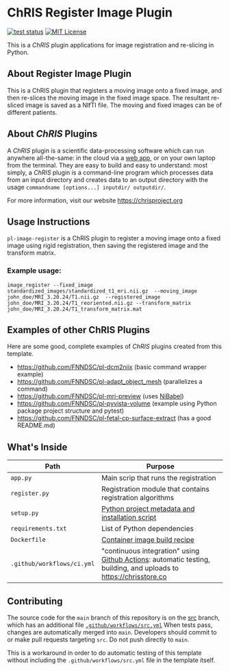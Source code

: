 # ChRIS Register Image Plugin

[![test status](https://github.com/FNNDSC/python-chrisapp-template/actions/workflows/src.yml/badge.svg)](https://github.com/FNNDSC/register_image)
[![MIT License](https://img.shields.io/github/license/FNNDSC/python-chrisapp-template)](LICENSE)

This is a _ChRIS_ plugin applications for image registration and re-slicing in Python.


## About Register Image Plugin

This is a ChRIS plugin that registers a moving image onto a fixed image, and then re-slices the moving image in the
fixed image space. The resultant re-sliced image is saved as a NIfTI file. The moving and fixed images can be of 
different patients.

## About _ChRIS_ Plugins

A _ChRIS_ plugin is a scientific data-processing software which can run anywhere all-the-same:
in the cloud via a [web app](https://github.com/FNNDSC/ChRIS_ui/), or on your own laptop
from the terminal. They are easy to build and easy to understand: most simply, a
_ChRIS_ plugin is a command-line program which processes data from an input directory
and creates data to an output directory with the usage
`commandname [options...] inputdir/ outputdir/`.

For more information, visit our website https://chrisproject.org

## Usage Instructions

`pl-image-register` is a ChRIS plugin to register a moving image onto a fixed image using rigid registration, then 
saving the registered image and the transform matrix. 

### Example usage:

`image_register --fixed_image standardized_images/standardized_t1_mri.nii.gz 
--moving_image john_doe/MRI_3.20.24/T1.nii.gz 
--registered_image john_doe/MRI_3.20.24/T1_reoriented.nii.gz
--transform_matrix john_doe/MRI_3.20.24/T1_transform_matrix.mat`

## Examples of other ChRIS Plugins

Here are some good, complete examples of _ChRIS_ plugins created from this template.

- https://github.com/FNNDSC/pl-dcm2niix (basic command wrapper example)
- <https://github.com/FNNDSC/pl-adapt_object_mesh> (parallelizes a command)
- https://github.com/FNNDSC/pl-mri-preview (uses [NiBabel](https://nipy.org/nibabel/))
- https://github.com/FNNDSC/pl-pyvista-volume (example using Python package project structure and pytest)
- https://github.com/FNNDSC/pl-fetal-cp-surface-extract (has a good README.md)

## What's Inside

| Path                       | Purpose                                                                                                                                                                                                  |
|----------------------------|----------------------------------------------------------------------------------------------------------------------------------------------------------------------------------------------------------|
| `app.py`                   | Main scrip that runs the registration                                                                                                                                                                    |
| `register.py`              | Registration module that contains registration algorithms                                                                                                                                                |
| `setup.py`                 | [Python project metadata and installation script](https://packaging.python.org/en/latest/guides/distributing-packages-using-setuptools/#setup-py)                                                        |
| `requirements.txt`         | List of Python dependencies                                                                                                                                                                              |
| `Dockerfile`               | [Container image build recipe](https://docs.docker.com/engine/reference/builder/)                                                                                                                        |
| `.github/workflows/ci.yml` | "continuous integration" using [Github Actions](https://docs.github.com/en/actions/learn-github-actions/understanding-github-actions): automatic testing, building, and uploads to https://chrisstore.co |

## Contributing

The source code for the `main` branch of this repository is on the
[src](https://github.com/fnndsc/python-chrisapp-template/tree/src)
branch, which has an additional file
[`.github/workflows/src.yml`](https://github.com/FNNDSC/python-chrisapp-template/blob/src/.github/workflows/src.yml)
When tests pass, changes are automatically merged into `main`.
Developers should commit to or make pull requests targeting `src`.
Do not push directly to `main`.

This is a workaround in order to do automatic testing of this template
without including the `.github/workflows/src.yml` file in the template itself.

<!-- BEGIN README TEMPLATE

# ChRIS Plugin Title

[![Version](https://img.shields.io/docker/v/fnndsc/pl-appname?sort=semver)](https://hub.docker.com/r/fnndsc/pl-appname)
[![MIT License](https://img.shields.io/github/license/fnndsc/pl-appname)](https://github.com/FNNDSC/pl-appname/blob/main/LICENSE)
[![ci](https://github.com/FNNDSC/pl-appname/actions/workflows/ci.yml/badge.svg)](https://github.com/FNNDSC/pl-appname/actions/workflows/ci.yml)

`pl-appname` is a [_ChRIS_](https://chrisproject.org/)
_ds_ plugin which takes in ...  as input files and
creates ... as output files.

## Abstract

...

## Installation

`pl-appname` is a _[ChRIS](https://chrisproject.org/) plugin_, meaning it can
run from either within _ChRIS_ or the command-line.

## Local Usage

To get started with local command-line usage, use [Apptainer](https://apptainer.org/)
(a.k.a. Singularity) to run `pl-appname` as a container:

```shell
apptainer exec docker://fnndsc/pl-appname commandname [--args values...] input/ output/
```

To print its available options, run:

```shell
apptainer exec docker://fnndsc/pl-appname commandname --help
```

## Examples

`commandname` requires two positional arguments: a directory containing
input data, and a directory where to create output data.
First, create the input directory and move input data into it.

```shell
mkdir incoming/ outgoing/
mv some.dat other.dat incoming/
apptainer exec docker://fnndsc/pl-appname:latest commandname [--args] incoming/ outgoing/
```

## Development

Instructions for developers.

### Building

Build a local container image:

```shell
docker build -t localhost/fnndsc/pl-appname .
```

### Running

Mount the source code `app.py` into a container to try out changes without rebuild.

```shell
docker run --rm -it --userns=host -u $(id -u):$(id -g) \
    -v $PWD/app.py:/usr/local/lib/python3.12/site-packages/app.py:ro \
    -v $PWD/in:/incoming:ro -v $PWD/out:/outgoing:rw -w /outgoing \
    localhost/fnndsc/pl-appname commandname /incoming /outgoing
```

### Testing

Run unit tests using `pytest`.
It's recommended to rebuild the image to ensure that sources are up-to-date.
Use the option `--build-arg extras_require=dev` to install extra dependencies for testing.

```shell
docker build -t localhost/fnndsc/pl-appname:dev --build-arg extras_require=dev .
docker run --rm -it localhost/fnndsc/pl-appname:dev pytest
```

## Release

Steps for release can be automated by [Github Actions](.github/workflows/ci.yml).
This section is about how to do those steps manually.

### Increase Version Number

Increase the version number in `setup.py` and commit this file.

### Push Container Image

Build and push an image tagged by the version. For example, for version `1.2.3`:

```
docker build -t docker.io/fnndsc/pl-appname:1.2.3 .
docker push docker.io/fnndsc/pl-appname:1.2.3
```

### Get JSON Representation

Run [`chris_plugin_info`](https://github.com/FNNDSC/chris_plugin#usage)
to produce a JSON description of this plugin, which can be uploaded to _ChRIS_.

```shell
docker run --rm docker.io/fnndsc/pl-appname:1.2.3 chris_plugin_info -d docker.io/fnndsc/pl-appname:1.2.3 > chris_plugin_info.json
```

Intructions on how to upload the plugin to _ChRIS_ can be found here:
https://chrisproject.org/docs/tutorials/upload_plugin

END README TEMPLATE -->
